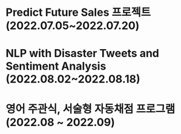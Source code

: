 # Predict Future Sales 프로젝트 (2022.07.05~2022.07.20)
# NLP with Disaster Tweets and Sentiment Analysis (2022.08.02~2022.08.18)
# 영어 주관식, 서술형 자동채점 프로그램 (2022.08 ~ 2022.09)

